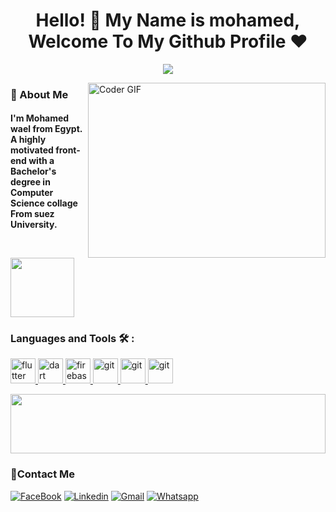 <h1 align="center">Hello! 👋 <!-- <img src="https://raw.githubusercontent.com/MartinHeinz/MartinHeinz/master/wave.gif" width="25px"> --> My Name is mohamed, Welcome To My Github Profile ♥</h1>
<!-- Typing SVG by DenverCoder1 - https://github.com/DenverCoder1/readme-typing-svg -->
<p align="center">
  <a href="https://github.com/DenverCoder1/readme-typing-svg"><img src="https://readme-typing-svg.herokuapp.com/?lines=front-enddeveloper;Always%20learning%20new%20things&font=Fira%20Code&center=true&width=440&height=45&color=f75c7e&vCenter=true&size=22"></a>
</p> 
<img align="right" src="https://media.giphy.com/media/SWoSkN6DxTszqIKEqv/giphy.gif" alt="Coder GIF" width="380" height="280">

<h3>🚀 About Me</h3> 
<h4> I'm Mohamed wael from Egypt. A highly motivated front-end with a Bachelor's degree in Computer Science collage From suez University. </h4>
<img align="center" src="https://github.com/Govindv7555/Govindv7555/blob/main/49e76e0596857673c5c80c85b84394c1.gif" width= 45% height=95px>

### Languages and Tools 🛠 : 
<a href="https://www.w3.org/html/" target="_blank" rel="noreferrer"> <img src="https://www.svgrepo.com/show/452228/html-5.svg" alt="flutter" width="40" height="40"/> </a>
<a href="https://en.wikipedia.org/wiki/CSS" target="_blank" rel="noreferrer"> <img src="https://www.svgrepo.com/show/353623/css-3.svg" alt="dart" width="40" height="40"/> </a>
<a href="https://www.javascript.com/" target="_blank" rel="noreferrer"> <img src="https://www.svgrepo.com/show/303206/javascript-logo.svg" alt="firebase" width="40" height="40"/> </a>
<a href="https://react.dev/" target="_blank" rel="noreferrer"> <img src="https://www.svgrepo.com/show/452092/react.svg" alt="git" width="40" height="40"/> </a>
<a href="https://git-scm.com/" target="_blank" rel="noreferrer"> <img src="https://www.vectorlogo.zone/logos/git-scm/git-scm-icon.svg" alt="git" width="40" height="40"/> </a>
<a href="https://www.python.org/"> <img src="https://www.svgrepo.com/show/452091/python.svg" alt="git" width="40" height="40"/> </a>


<img src="https://github.com/Govindv7555/Govindv7555/blob/main/49e76e0596857673c5c80c85b84394c1.gif" width=100% height=95px>

 ### 🔗Contact Me

[![FaceBook](https://img.shields.io/badge/Facebook-1877F2?style=for-the-badge&logo=facebook&logoColor=white)](https://www.facebook.com/profile.php?id=100058201338845&mibextid=rS40aB7S9Ucbxw6v)
[![Linkedin](https://img.shields.io/badge/LinkedIn-0077B5?style=for-the-badge&logo=linkedin&logoColor=white)](www.linkedin.com/in/mohamed-wael-wagdy-5337152a2/)
[![Gmail](https://img.shields.io/badge/Gmail-D14836?style=for-the-badge&logo=gmail&logoColor=white&link=mailto:mohamedwaelwagdy@gmail.com)](mailto:mohamedwaelwagdy@gmail.com)
[![Whatsapp](https://img.shields.io/badge/-Whatsapp-075e54?style=for-the-badge&logo=Whatsapp&logoColor=white)](https://api.whatsapp.com/send?phone=201005200082)


